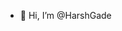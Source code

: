- 👋 Hi, I’m @HarshGade

<!---
HarshGade/HarshGade is a ✨ special ✨ repository because its `README.md` (this file) appears on your GitHub profile.
You can click the Preview link to take a look at your changes.
--->
